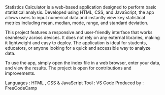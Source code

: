 Statistics Calculator is a web-based application designed to perform basic statistical analysis. Developed using HTML, CSS, and JavaScript, the app allows users to input numerical data and instantly view key statistical metrics including mean, median, mode, range, and standard deviation.

This project features a responsive and user-friendly interface that works seamlessly across devices. It does not rely on any external libraries, making it lightweight and easy to deploy. The application is ideal for students, educators, or anyone looking for a quick and accessible way to analyze data.

To use the app, simply open the index file in a web browser, enter your data, and view the results. The project is open for contributions and improvements.

Languages : HTML , CSS & JavaScript 
Tool : VS Code 
Produced by : FreeCodeCamp 
